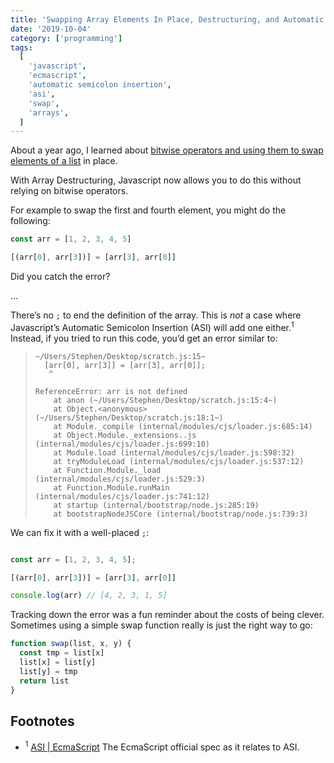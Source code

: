 ```yaml
---
title: 'Swapping Array Elements In Place, Destructuring, and Automatic Semicolon Insertion'
date: '2019-10-04'
category: ['programming']
tags:
  [
    'javascript',
    'ecmascript',
    'automatic semicolon insertion',
    'asi',
    'swap',
    'arrays',
  ]
---
```


About a year ago, I learned about [bitwise operators and using them to swap elements of a list](../../2018-10-21/swapping-and-bitwise-operators/) in place.

With Array Destructuring, Javascript now allows you to do this without relying on bitwise operators.

For example to swap the first and fourth element, you might do the following:

```javascript
const arr = [1, 2, 3, 4, 5]

[(arr[0], arr[3])] = [arr[3], arr[0]]
```

Did you catch the error?

…

There’s no `;` to end the definition of the array. This is _not_ a case where Javascript’s Automatic Semicolon Insertion (ASI) will add one either.<sup>1</sup> Instead, if you tried to run this code, you’d get an error similar to:

> ```shell
> ~/Users/Stephen/Desktop/scratch.js:15~
>   [arr[0], arr[3]] = [arr[3], arr[0]];
>    ^
>
> ReferenceError: arr is not defined
>     at anon (~/Users/Stephen/Desktop/scratch.js:15:4~)
>     at Object.<anonymous> (~/Users/Stephen/Desktop/scratch.js:18:1~)
>     at Module._compile (internal/modules/cjs/loader.js:685:14)
>     at Object.Module._extensions..js (internal/modules/cjs/loader.js:699:10)
>     at Module.load (internal/modules/cjs/loader.js:598:32)
>     at tryModuleLoad (internal/modules/cjs/loader.js:537:12)
>     at Function.Module._load (internal/modules/cjs/loader.js:529:3)
>     at Function.Module.runMain (internal/modules/cjs/loader.js:741:12)
>     at startup (internal/bootstrap/node.js:285:19)
>     at bootstrapNodeJSCore (internal/bootstrap/node.js:739:3)
> ```

We can fix it with a well-placed `;`:
```javascript

const arr = [1, 2, 3, 4, 5];

[(arr[0], arr[3])] = [arr[3], arr[0]]

console.log(arr) // [4, 2, 3, 1, 5]
```

Tracking down the error was a fun reminder about the costs of being clever. Sometimes using a simple swap function really is just the right way to go:

```javascript
function swap(list, x, y) {
  const tmp = list[x]
  list[x] = list[y]
  list[y] = tmp
  return list
}
```

## Footnotes

- <sup>1</sup> [ASI | EcmaScript](https://www.ecma-international.org/ecma-262/10.0/index.html#sec-rules-of-automatic-semicolon-insertion) The EcmaScript official spec as it relates to ASI.
